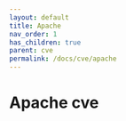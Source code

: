 ```yaml
---
layout: default
title: Apache
nav_order: 1
has_children: true
parent: cve
permalink: /docs/cve/apache
---
```


# Apache cve